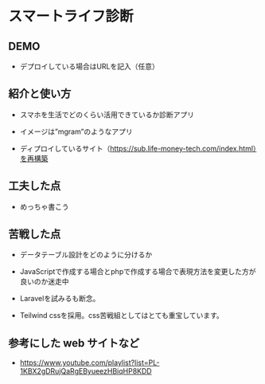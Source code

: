 # スマートライフ診断

## DEMO

  - デプロイしている場合はURLを記入（任意）

## 紹介と使い方

  - スマホを生活でどのくらい活用できているか診断アプリ

  - イメージは”mgram”のようなアプリ

  - ディプロイしているサイト（https://sub.life-money-tech.com/index.html）を再構築

## 工夫した点

  - めっちゃ書こう

## 苦戦した点

  - データテーブル設計をどのように分けるか

  - JavaScriptで作成する場合とphpで作成する場合で表現方法を変更した方が良いのか迷走中

  - Laravelを試みるも断念。

  - Teilwind cssを採用。css苦戦組としてはとても重宝しています。

## 参考にした web サイトなど

  - https://www.youtube.com/playlist?list=PL-1KBX2gDRujQaRgEByueezHBiqHP8KDD
